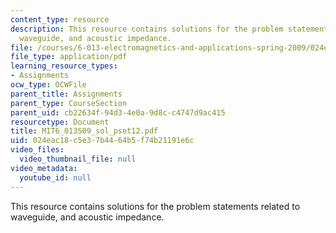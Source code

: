 ```yaml
---
content_type: resource
description: This resource contains solutions for the problem statements related to
  waveguide, and acoustic impedance.
file: /courses/6-013-electromagnetics-and-applications-spring-2009/024eac18c5e37b4464b5f74b21191e6c_MIT6_013S09_sol_pset12.pdf
file_type: application/pdf
learning_resource_types:
- Assignments
ocw_type: OCWFile
parent_title: Assignments
parent_type: CourseSection
parent_uid: cb22634f-94d3-4e0a-9d8c-c4747d9ac415
resourcetype: Document
title: MIT6_013S09_sol_pset12.pdf
uid: 024eac18-c5e3-7b44-64b5-f74b21191e6c
video_files:
  video_thumbnail_file: null
video_metadata:
  youtube_id: null
---
```

This resource contains solutions for the problem statements related to waveguide, and acoustic impedance.

